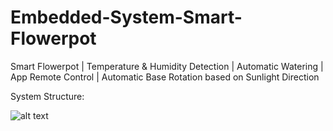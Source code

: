 # Embedded-System-Smart-Flowerpot
Smart Flowerpot | Temperature &amp; Humidity Detection | Automatic Watering | App Remote Control | Automatic Base Rotation based on Sunlight Direction

System Structure:


![alt text](https://github.com/Xintong-Zhan/Embedded-System-Smart-Flowerpot/tree/main/project_website/images/system.png)
